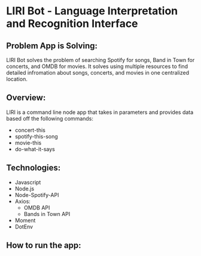 # LIRI Bot - Language Interpretation and Recognition Interface

## Problem App is Solving:
LIRI Bot solves the problem of searching Spotify for songs, Band in Town for concerts, and OMDB for movies. It solves using multiple resources to find detailed infromation about songs, concerts, and movies in one centralized location.

## Overview: 
LIRI is a command line node app that takes in parameters and provides data based off the following commands:

-	concert-this
-	spotify-this-song
-	movie-this
-	do-what-it-says

## Technologies:
-	Javascript
-	Node.js
-	Node-Spotify-API
-	Axios:
    -	OMDB API
    -	Bands in Town API
-	Moment
-	DotEnv

## How to run the app: